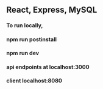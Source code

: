 ## React, Express, MySQL

#### To run locally,
#### npm run postinstall
#### npm run dev

#### api endpoints at localhost:3000
#### client localhost:8080
